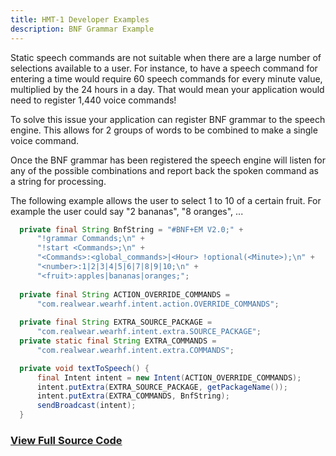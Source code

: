 ```yaml
---
title: HMT-1 Developer Examples
description: BNF Grammar Example
---
```


Static speech commands are not suitable when there are a large number of selections available to a user. For instance, to have a speech command for entering a time would require 60 speech commands for every minute value, multiplied by the 24 hours in a day. That would mean your application would need to register 1,440 voice commands!

To solve this issue your application can register BNF grammar to the speech engine. This allows for 2 groups of words to be combined to make a single voice command. 

Once the BNF grammar has been registered the speech engine will listen for any of the possible combinations and report back the spoken command as a string for processing. 

The following example allows the user to select 1 to 10 of a certain fruit. For example the user could say "2 bananas", "8 oranges", ...

```java
  private final String BnfString = "#BNF+EM V2.0;" +
      "!grammar Commands;\n" +
      "!start <Commands>;\n" +
      "<Commands>:<global_commands>|<Hour> !optional(<Minute>);\n" +
      "<number>:1|2|3|4|5|6|7|8|9|10;\n" +
	  "<fruit>:apples|bananas|oranges;";
  
  private final String ACTION_OVERRIDE_COMMANDS =
      "com.realwear.wearhf.intent.action.OVERRIDE_COMMANDS";
	  
  private final String EXTRA_SOURCE_PACKAGE =
      "com.realwear.wearhf.intent.extra.SOURCE_PACKAGE";
  private static final String EXTRA_COMMANDS =
      "com.realwear.wearhf.intent.extra.COMMANDS";

  private void textToSpeech() {
	  final Intent intent = new Intent(ACTION_OVERRIDE_COMMANDS);
      intent.putExtra(EXTRA_SOURCE_PACKAGE, getPackageName());
      intent.putExtra(EXTRA_COMMANDS, BnfString);
      sendBroadcast(intent);
  }
```

### [View Full Source Code](https://github.com/realwear/Developer-Examples/blob/master/hmt1developerexamples/src/main/java/com/realwear/hmt1developerexamples/BNFGrammarActivity.java)